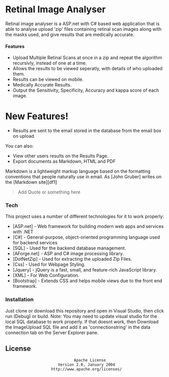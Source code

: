 # Retinal Image Analyser


Retinal image analyser is a ASP.net with C# based web application that is able to analyse upload 'zip' files containing retinal scan images along with the masks used, and give results that are medically accurate.
#### Features
  - Upload Multiple Retinal Scans at once in a zip and repeat the algorithm recursivly, instead of one at a time.
  - Allows the results to be viewed seperatly, with details of who uploaded them.
  - Results can be viewed on mobile.
  - Medically Accurate Results.
  - Output the Sensitivity, Specificity, Accuracy and kappa score of each image.

# New Features!

  - Results are sent to the email stored in the database from the email box on upload.


You can also:
  - View other users results on the Results Page.
  - Export documents as Markdown, HTML and PDF

Markdown is a lightweight markup language based on the formatting conventions that people naturally use in email.  As [John Gruber] writes on the [Markdown site][df1]

> Add Quote or something here

### Tech

This project uses a number of different technologies for it to work properly:
* [ASP.net] - Web framework for building modern web apps and services with .NET
* [C#] - General-purpose, object-oriented programming language used for backend services
* [SQL] - Used for the backend database management.
* [AForge.net] - ASP and C# image processing library.
* [DotNetZip] - Used for extracting the uploaded Zip Files.
* [Css] - Used for Webpage Styling.
* [Jquery] - jQuery is a fast, small, and feature-rich JavaScript library.
* [XML] - For Web Configuration.
* [Bootstrap] - Extends CSS and helps mobile views due to the front end framework.

### Installation

Just clone or download this repository and open in Visual Studio, then click run (Debug) or build.
Note: You may need to update visual studio for the local SQL database to work properly.
If that doesnt work, then Download the ImageUpload SQL file and add it as 'connectionstring' in the data connection tab on the Server Explorer pane. 

## License
                                  
                                  
                                  Apache License
                           Version 2.0, January 2004
                        http://www.apache.org/licenses/
